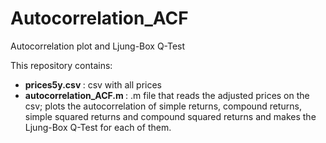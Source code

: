 # Autocorrelation_ACF
Autocorrelation plot and Ljung-Box Q-Test 

This repository contains: <br>
<ul> 
  <li> <b> prices5y.csv </b> : csv with all prices </li>
  <li> <b> autocorrelation_ACF.m </b> : .m file that reads the adjusted prices on the csv; plots the autocorrelation of simple returns, 
                                        compound returns, simple squared returns and compound squared returns and makes the 
                                        Ljung-Box Q-Test for each of them. </li>

</ul>
  

